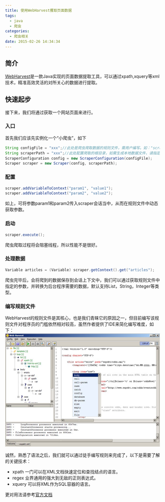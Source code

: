 ```yaml
---
title: 使用WebHarvest攫取页面数据
tags:
  - java
  - 爬虫
categories:
  - 爬虫相关
date: 2015-02-26 14:34:34
---
```



## 简介 ##
[WebHarvest](http://web-harvest.sourceforge.net/)是一款Java实现的页面数据提取工具，可以通过xpath,xquery等xml技术，精准高效灵活的对所关心的数据进行提取。

## 快速起步 ##
接下来，我们将通过获取一个网站页面来进行。
### 入口 ###
首先我们应该先实例化一个“小爬虫”，如下
``` java
String configFile = "xxx";//此处是爬虫爬取数据的规则文件，需用户编写。如："scraper-taobao.xml",可使用相对路径或绝对路径。
String scraperPath = "xxx";//此处配置爬取的根目录，如需生成本地数据文件，请指定系统绝对路径。如：D:/scraper,请注意路径分隔符。
ScraperConfiguration config = new ScraperConfiguration(configFile);
Scraper scraper = new Scraper(config, scraperPath);
```
### 配置 ###
``` java
scraper.addVariableToContext("param1", "value1");
scraper.addVariableToContext("param2", "value2");
```
如上，可将参数param1和param2传入scraper会话当中，从而在规则文件中动态获取参数。

### 启动 ###
``` java
scraper.execute();
```
爬虫爬取过程将会阻塞线程，所以性能不是很好。

### 处理数据 ###
``` java
Variable articles = (Variable) scraper.getContext().get("articles");
```
爬虫完毕后，会将爬到的数据保存到会话上下文中，我们可以通过获取规则文件中指定的参数，并转换为后台程序需要的数据，默认支持List，String，Integer等类型。

### 编写规则文件 ###
WebHarvest的规则文件是其核心，也是我们青睐它的原因之一，但目前编写该规则文件对程序员的门槛依然相对较高，虽然作者提供了IDE来简化编写难度，如下：
![WebHarvest IDE](../images/webharvest-ide.jpg)

诚然，熟悉了语法之后，我们就可以通过徒手编写规则来完成了，以下是需要了解的关键技术：

* xpath 一门可以在XML文档快速定位和查找结点的语言。
* regex 业界通用的强大到无敌的正则表达式。
* xquery 可以将XML作为SQL容器的语言。

更对用法请参考[官方文档](http://web-harvest.sourceforge.net/manual.php)